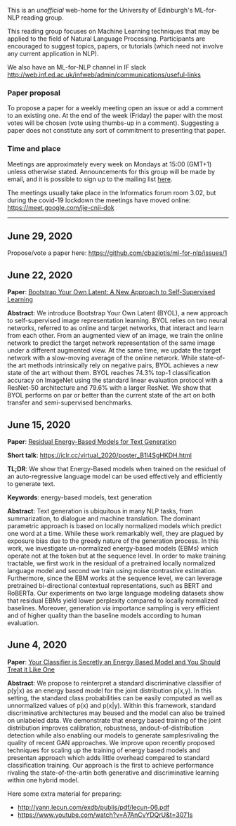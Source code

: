 This is an *unofficial* web-home for the University of Edinburgh's ML-for-NLP reading group. 

This reading group focuses on Machine Learning techniques that may be applied to the field of Natural Language Processing. Participants are encouraged to suggest topics, papers, or tutorials (which need not involve any current application in NLP).

We also have an ML-for-NLP channel in IF slack http://web.inf.ed.ac.uk/infweb/admin/communications/useful-links

### Paper proposal
To propose a paper for a weekly meeting open an issue or add a comment to an existing one. 
At the end of the week (Friday) the paper with the most votes will be chosen (vote using thumbs-up in a comment).
Suggesting a paper does not constitute any sort of commitment to presenting that paper.


### Time and place
Meetings are approximately every week on Mondays at 15:00 (GMT+1) unless otherwise stated. Announcements for this group will be made by email, and it is possible to sign up to the mailing list [here](http://lists.inf.ed.ac.uk/mailman/listinfo/ml-for-nlp).

The meetings usually take place in the Informatics forum room 3.02, but during the covid-19 lockdown the meetings have moved online: https://meet.google.com/jie-cnji-dok

---

## June 29, 2020

Propose/vote a paper here: https://github.com/cbaziotis/ml-for-nlp/issues/1


## June 22, 2020

**Paper**: [Bootstrap Your Own Latent: A New Approach to Self-Supervised Learning](https://arxiv.org/abs/2006.07733)

**Abstract**: We introduce Bootstrap Your Own Latent (BYOL), a new approach to self-supervised image representation learning. BYOL relies on two neural networks, referred to as online and target networks, that interact and learn from each other. From an augmented view of an image, we train the online network to predict the target network representation of the same image under a different augmented view. At the same time, we update the target network with a slow-moving average of the online network. While state-of-the art methods intrinsically rely on negative pairs, BYOL achieves a new state of the art without them. BYOL reaches 74.3% top-1 classification accuracy on ImageNet using the standard linear evaluation protocol with a ResNet-50 architecture and 79.6% with a larger ResNet. We show that BYOL performs on par or better than the current state of the art on both transfer and semi-supervised benchmarks.


## June 15, 2020

**Paper**: [Residual Energy-Based Models for Text Generation](https://openreview.net/forum?id=B1l4SgHKDH)

**Short talk**: https://iclr.cc/virtual_2020/poster_B1l4SgHKDH.html

**TL;DR**: We show that Energy-Based models when trained on the residual of an auto-regressive language model can be used effectively and efficiently to generate text.

**Keywords**: energy-based models, text generation

**Abstract**: Text generation is ubiquitous in many NLP tasks, from summarization, to dialogue and machine translation. The dominant parametric approach is based on locally normalized models which predict one word at a time. While these work remarkably well, they are plagued by exposure bias due to the greedy nature of the generation process. In this work, we investigate un-normalized energy-based models (EBMs) which operate not at the token but at the sequence level. In order to make training tractable, we first work in the residual of a pretrained locally normalized language model and second we train using noise contrastive estimation. Furthermore, since the EBM works at the sequence level, we can leverage pretrained bi-directional contextual representations, such as BERT and RoBERTa. Our experiments on two large language modeling datasets show that residual EBMs yield lower perplexity compared to locally normalized baselines. Moreover, generation via importance sampling is very efficient and of higher quality than the baseline models according to human evaluation.


## June 4, 2020

**Paper**: [Your Classifier is Secretly an Energy Based Model and You Should Treat it Like One](https://arxiv.org/abs/1912.03263)

**Abstract**: We propose to reinterpret a standard discriminative classifier of p(y|x) as an energy based model for the joint distribution p(x,y). In this setting, the standard class probabilities can be easily computed as well as unnormalized values of p(x) and p(x|y). Within this framework, standard discriminative architectures may beused and the model can also be trained on unlabeled data. We demonstrate that energy based training of the joint distribution improves calibration, robustness, andout-of-distribution detection while also enabling our models to generate samplesrivaling the quality of recent GAN approaches. We improve upon recently proposed techniques for scaling up the training of energy based models and presentan approach which adds little overhead compared to standard classification training. Our approach is the first to achieve performance rivaling the state-of-the-artin both generative and discriminative learning within one hybrid model.

Here some extra material for preparing:
 - http://yann.lecun.com/exdb/publis/pdf/lecun-06.pdf
 - https://www.youtube.com/watch?v=A7AnCvYDQrU&t=3071s


